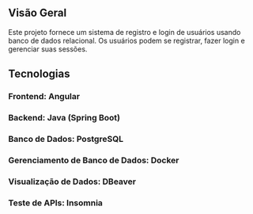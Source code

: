 ## Visão Geral
Este projeto fornece um sistema de registro e login de usuários usando banco de dados relacional. Os usuários podem se registrar, fazer login e gerenciar suas sessões.

## Tecnologias
### Frontend: Angular
### Backend: Java (Spring Boot)
### Banco de Dados: PostgreSQL
### Gerenciamento de Banco de Dados: Docker
### Visualização de Dados: DBeaver
### Teste de APIs: Insomnia
